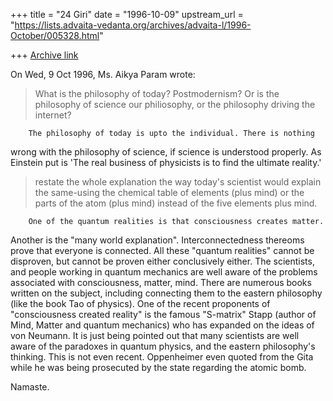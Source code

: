 +++
title = "24 Giri"
date = "1996-10-09"
upstream_url = "https://lists.advaita-vedanta.org/archives/advaita-l/1996-October/005328.html"

+++
[Archive link](https://lists.advaita-vedanta.org/archives/advaita-l/1996-October/005328.html)

On Wed, 9 Oct 1996, Ms. Aikya Param wrote:

>What is the philosophy of today?
>Postmodernism?
>Or is the philosophy of science our philiosophy,
>or the philosophy driving the internet?

        The philosophy of today is upto the individual. There is nothing
wrong with the philosophy of science, if science is understood properly.
As Einstein put is 'The real business of physicists is to find the
ultimate reality.'

>restate the whole explanation the way today's scientist would explain the
>same-using the chemical table of elements (plus mind) or the parts of the
>atom (plus mind) instead of the five elements plus mind.

        One of the quantum realities is that consciousness creates matter.
Another is the "many world explanation". Interconnectedness thereoms prove
that everyone is connected. All these "quantum realities" cannot be
disproven, but cannot be proven either conclusively either. The
scientists, and people working in quantum mechanics are well aware of the
problems associated with consciousness, matter, mind. There are numerous
books written on the subject, including connecting them to the eastern
philosophy (like the book Tao of physics). One of the recent proponents of
"consciousness created reality" is the famous "S-matrix" Stapp (author of
Mind, Matter and quantum mechanics) who has expanded on the ideas of von
Neumann.
        It is just being pointed out that many scientists are well aware
of the paradoxes in quantum physics, and the eastern philosophy's thinking.
This is not even recent. Oppenheimer even quoted from the Gita while he was
being prosecuted by the state regarding the atomic bomb.

Namaste.

